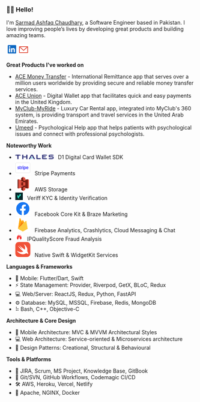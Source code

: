 ### 👋🏻 Hello!

I'm [Sarmad Ashfaq Chaudhary](https://www.linkedin.com/in/78sarmad), a Software Engineer based in Pakistan. I love improving people’s lives by developing great products and building amazing teams.

<a href="https://www.linkedin.com/in/78sarmad/">
  <img align="left" alt="Sarmad's Behance" height="30px" src="icons/linkedin.svg" />
</a>
<a href="mailto:78sarmad@gmail.com">
  <img align="left" alt="Sarmad's Behance" height="32px" src="icons/email.svg" />
</a><br />

<br />

**Great Products I've worked on**

- [ACE Money Transfer](https://apps.apple.com/in/app/ace-money-transfer/id1290922727) - International Remittance app that serves over a million users worldwide by providing secure and reliable money transfer services.
- [ACE Union](https://apps.apple.com/pk/app/ace-union/id1593032066) - Digital Wallet app that facilitates quick and easy payments in the United Kingdom.
- [MyClub-MyRide](https://apps.apple.com/in/app/myclub-myride/id1642886637) - Luxury Car Rental app, integrated into MyClub's 360 system, is providing transport and travel services in the United Arab Emirates.
- [Umeed](https://play.google.com/store/apps/details?id=pk.org.umeed) - Psychological Help app that helps patients with psychological issues and connect with professional psychologists.

**Noteworthy Work**

- ![](/icons/thales.png) &nbsp; D1 Digital Card Wallet SDK
- ![](/icons/stripe.svg) &nbsp; Stripe Payments
- ![](/icons/aws-s3.svg) &nbsp; AWS Storage
- ![](/icons/veriff.jpg) &nbsp; Veriff KYC & Identity Verification
- ![](/icons/facebook.svg) &nbsp; Facebook Core Kit & Braze Marketing
- ![](/icons/firebase.svg) &nbsp; Firebase Analytics, Crashlytics, Cloud Messaging & Chat
- ![](/icons/ipqualityscore.png) &nbsp; IPQualityScore Fraud Analysis
- ![](/icons/swift.svg) &nbsp; Native Swift & WidgetKit Services

**Languages & Frameworks**

- 📱 Mobile: Flutter/Dart, Swift
- ⚡️ State Management: Provider, Riverpod, GetX, BLoC, Redux
- 💻 Web/Server: ReactJS, Redux, Python, FastAPI
- ⚙ Database: MySQL, MSSQL, Firebase, Redis, MongoDB
- ⠷ Bash, C++, Objective-C

**Architecture & Core Design**

- 📱 Mobile Architecture: MVC & MVVM Architectural Styles
- 💻 Web Architecture: Service-oriented & Microservices architecture
- 🔨 Design Patterns: Creational, Structural & Behavioural

**Tools & Platforms**

- 💼 JIRA, Scrum, MS Project, Knowledge Base, GitBook
- 🔨 Git/SVN, GitHub Workflows, Codemagic CI/CD
- 🛠 AWS, Heroku, Vercel, Netlify
- 🚢 Apache, NGINX, Docker
